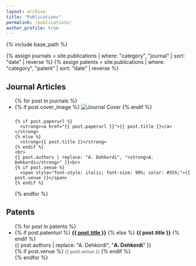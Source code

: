 ```yaml
---
layout: archive
title: "Publications"
permalink: /publications/
author_profile: true
---
```


{% include base_path %}

{% assign journals = site.publications | where: "category", "journal" | sort: "date" | reverse %}
{% assign patents = site.publications | where: "category", "patent" | sort: "date" | reverse %}

<h2>Journal Articles</h2>
<ul>
{% for post in journals %}
  <li>
    {% if post.cover_image %}
      <img src="{{ post.cover_image }}" alt="Journal Cover" style="max-width:200px; margin-bottom:10px;">
    {% endif %}

    {% if post.paperurl %}
      <strong><a href="{{ post.paperurl }}">{{ post.title }}</a></strong>
    {% else %}
      <strong>{{ post.title }}</strong>
    {% endif %}
    <br>
    {{ post.authors | replace: "A. Dehkordi", "<strong>A. Dehkordi</strong>" }}<br>
    {% if post.venue %}
      <span style="font-style: italic; font-size: 90%; color: #555;">{{ post.venue }}</span>
    {% endif %}
  </li>
{% endfor %}
</ul>

<h2>Patents</h2>
<ul>
{% for post in patents %}
  <li>
    {% if post.patenturl %}
      <strong><a href="{{ post.patenturl }}">{{ post.title }}</a></strong>
    {% else %}
      <strong>{{ post.title }}</strong>
    {% endif %}
    <br>
    {{ post.authors | replace: "A. Dehkordi", "<strong>A. Dehkordi</strong>" }}<br>
    {% if post.venue %}
      <span style="font-style: italic; font-size: 90%; color: #555;">{{ post.venue }}</span>
    {% endif %}
  </li>
{% endfor %}
</ul>

